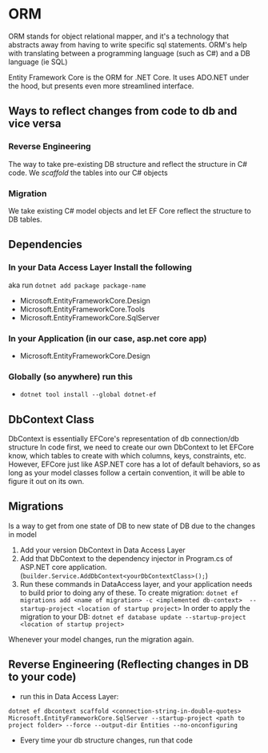 # ORM
ORM stands for object relational mapper, and it's a technology that abstracts away from having to write specific sql statements.
ORM's help with translating between a programming language (such as C#) and a DB language (ie SQL)

Entity Framework Core is the ORM for .NET Core. It uses ADO.NET under the hood, but presents even more streamlined interface.

## Ways to reflect changes from code to db and vice versa
### Reverse Engineering
The way to take pre-existing DB structure and reflect the structure in C# code. We *scaffold* the tables into our C# objects

### Migration
We take existing C# model objects and let EF Core reflect the structure to DB tables. 

## Dependencies
### In your Data Access Layer Install the following
aka run `dotnet add package package-name`
- Microsoft.EntityFrameworkCore.Design
- Microsoft.EntityFrameworkCore.Tools
- Microsoft.EntityFrameworkCore.SqlServer

### In your Application (in our case, asp.net core app)
- Microsoft.EntityFrameworkCore.Design

### Globally (so anywhere) run this
- `dotnet tool install --global dotnet-ef`

## DbContext Class
DbContext is essentially EFCore's representation of db connection/db structure
In code first, we need to create our own DbContext to let EFCore know, which tables to create with which columns, keys, constraints, etc. However, EFCore just like ASP.NET core has a lot of default behaviors, so as long as your model classes follow a certain convention, it will be able to figure it out on its own.

## Migrations
Is a way to get from one state of DB to new state of DB due to the changes in model
1. Add your version DbContext in Data Access Layer
2. Add that DbContext to the dependency injector in Program.cs of ASP.NET core application. (`builder.Service.AddDbContext<yourDbContextClass>();`)
3. Run these commands in DataAccess layer, and your application needs to build prior to doing any of these.
To create migration:
`dotnet ef migrations add <name of migration> -c <implemented db-context>  --startup-project <location of startup project>`
In order to apply the migration to your DB:
`dotnet ef database update --startup-project <location of startup project>`

Whenever your model changes, run the migration again.

## Reverse Engineering (Reflecting changes in DB to your code)
- run this in Data Access Layer:
```
dotnet ef dbcontext scaffold <connection-string-in-double-quotes> Microsoft.EntityFrameworkCore.SqlServer --startup-project <path to project folder> --force --output-dir Entities --no-onconfiguring
```
- Every time your db structure changes, run that code